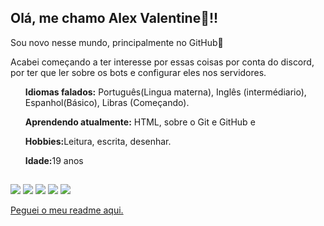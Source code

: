 <h2> Olá, me chamo Alex Valentine👋!!</h2>
  <p> Sou novo nesse mundo, principalmente no GitHub🐾</p>
  <p>Acabei começando a ter interesse por essas coisas por conta do discord, por ter que ler sobre os bots e configurar eles nos servidores.</p>
 
<ul><strong> Idiomas falados:</strong> Português(Lingua materna), Inglês (intermédiario), Espanhol(Básico), Libras (Começando). </ul>
<ul> <strong>Aprendendo atualmente:</strong> HTML, sobre o Git e GitHub e </ul>
<ul><strong>Hobbies:</strong>Leitura, escrita, desenhar.</ul>
<ul><strong>Idade:</strong>19 anos</ul>

  ##
 
<div> 
<img src="https://img.shields.io/badge/Canva-%2300C4CC.svg?&style=for-the-badge&logo=Canva&logoColor=white" target="_blank">
  <a href="https://www.instagram.com/mr.alexvalentine?igsh=MnFwMzF4MTZ3ZzR0" target="_blank"><img src="https://img.shields.io/badge/-Instagram-%23E4405F?style=for-the-badge&logo=instagram&logoColor=white" target="_blank"></a>
 <a href="https://discord.gg/9pwAeVdfXv"_blank"><img src="https://img.shields.io/badge/Discord-7289DA?style=for-the-badge&logo=discord&logoColor=white" target="_blank"></a> 
  <a href = "mailto:valentine.alves1725@gmail.com"><img src="https://img.shields.io/badge/-Gmail-%23333?style=for-the-badge&logo=gmail&logoColor=white" target="_blank"></a>
  <a href="[https://www.linkedin.com/in/rafaella-ballerini-45875016a](https://www.linkedin.com/in/alex-valentine-alves?utm_source=share&utm_campaign=share_via&utm_content=profile&utm_medium=android_app)" target="_blank"><img src="https://img.shields.io/badge/-LinkedIn-%230077B5?style=for-the-badge&logo=linkedin&logoColor=white" target="_blank"></a> 
  
</div>

<a href="https://github.com/rafaballerini/rafaballerini/blob/main/README.md"> Peguei o meu readme aqui.</a>
